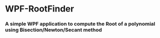 # WPF-RootFinder
### A simple WPF application to compute the Root of a polynomial using Bisection/Newton/Secant method
